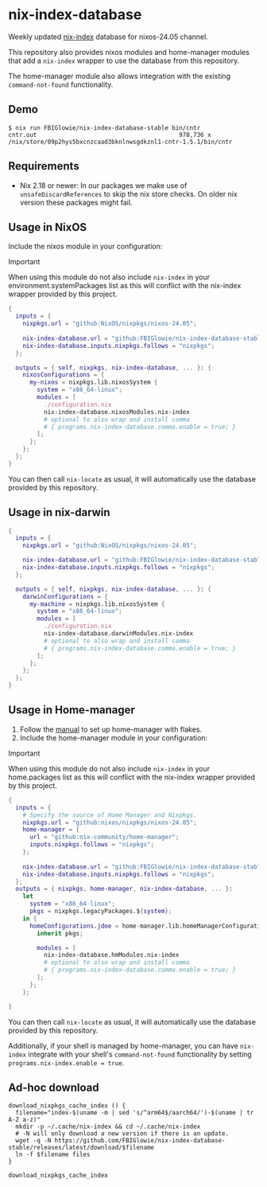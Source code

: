 # nix-index-database

Weekly updated [nix-index](https://github.com/bennofs/nix-index) database for nixos-24.05 channel.

This repository also provides nixos modules and home-manager modules that add a
`nix-index` wrapper to use the database from this repository.

The home-manager module also allows integration with the existing `command-not-found`
functionality.

## Demo

``` shell
$ nix run FBIGlowie/nix-index-database-stable bin/cntr
cntr.out                                        978,736 x /nix/store/09p2hys5bxcnzcaad3bknlnwsgdkznl1-cntr-1.5.1/bin/cntr
```

## Requirements

- Nix 2.18 or newer: In our packages we make use of `unsafeDiscardReferences` to skip the nix store checks. On older nix version these packages might fail.

## Usage in NixOS

Include the nixos module in your configuration:

> [!IMPORTANT]
> When using this module do not also include `nix-index` in your environment.systemPackages list as this
> will conflict with the nix-index wrapper provided by this project.

```nix
{
  inputs = {
    nixpkgs.url = "github:NixOS/nixpkgs/nixos-24.05";
  
    nix-index-database.url = "github:FBIGlowie/nix-index-database-stable";
    nix-index-database.inputs.nixpkgs.follows = "nixpkgs";
  };

  outputs = { self, nixpkgs, nix-index-database, ... }: {
    nixosConfigurations = {
      my-nixos = nixpkgs.lib.nixosSystem {
        system = "x86_64-linux";
        modules = [
          ./configuration.nix
          nix-index-database.nixosModules.nix-index
          # optional to also wrap and install comma
          # { programs.nix-index-database.comma.enable = true; }
        ];
      };
    };
  };
}
```

You can then call `nix-locate` as usual, it will automatically use the database provided by this repository.

## Usage in nix-darwin

```nix
{
  inputs = {
    nixpkgs.url = "github:NixOS/nixpkgs/nixos-24.05";

    nix-index-database.url = "github:FBIGlowie/nix-index-database-stable";
    nix-index-database.inputs.nixpkgs.follows = "nixpkgs";
  };

  outputs = { self, nixpkgs, nix-index-database, ... }: {
    darwinConfigurations = {
      my-machine = nixpkgs.lib.nixosSystem {
        system = "x86_64-linux";
        modules = [
          ./configuration.nix
          nix-index-database.darwinModules.nix-index
          # optional to also wrap and install comma
          # { programs.nix-index-database.comma.enable = true; }
        ];
      };
    };
  };
}
```

## Usage in Home-manager

1. Follow the [manual](https://github.com/nix-community/home-manager/blob/master/docs/nix-flakes.adoc) to set up home-manager with flakes.
2. Include the home-manager module in your configuration:

> [!IMPORTANT]
> When using this module do not also include `nix-index` in your home.packages list as this
> will conflict with the nix-index wrapper provided by this project.

```nix
{
  inputs = {
    # Specify the source of Home Manager and Nixpkgs.
    nixpkgs.url = "github:nixos/nixpkgs/nixos-24.05";
    home-manager = {
      url = "github:nix-community/home-manager";
      inputs.nixpkgs.follows = "nixpkgs";
    };
    
    nix-index-database.url = "github:FBIGlowie/nix-index-database-stable";
    nix-index-database.inputs.nixpkgs.follows = "nixpkgs";
  };
  outputs = { nixpkgs, home-manager, nix-index-database, ... }:
    let
      system = "x86_64-linux";
      pkgs = nixpkgs.legacyPackages.${system};
    in {
      homeConfigurations.jdoe = home-manager.lib.homeManagerConfiguration {
        inherit pkgs;

        modules = [
          nix-index-database.hmModules.nix-index
          # optional to also wrap and install comma
          # { programs.nix-index-database.comma.enable = true; }
        ];
      };
    };

}
```

You can then call `nix-locate` as usual, it will automatically use the database provided by this repository.

Additionally, if your shell is managed by home-manager, you can have `nix-index`
integrate with your shell's `command-not-found` functionality by
setting `programs.nix-index.enable = true`.


## Ad-hoc download

```shell
download_nixpkgs_cache_index () {
  filename="index-$(uname -m | sed 's/^arm64$/aarch64/')-$(uname | tr A-Z a-z)"
  mkdir -p ~/.cache/nix-index && cd ~/.cache/nix-index
  # -N will only download a new version if there is an update.
  wget -q -N https://github.com/FBIGlowie/nix-index-database-stable/releases/latest/download/$filename
  ln -f $filename files
}

download_nixpkgs_cache_index
```
